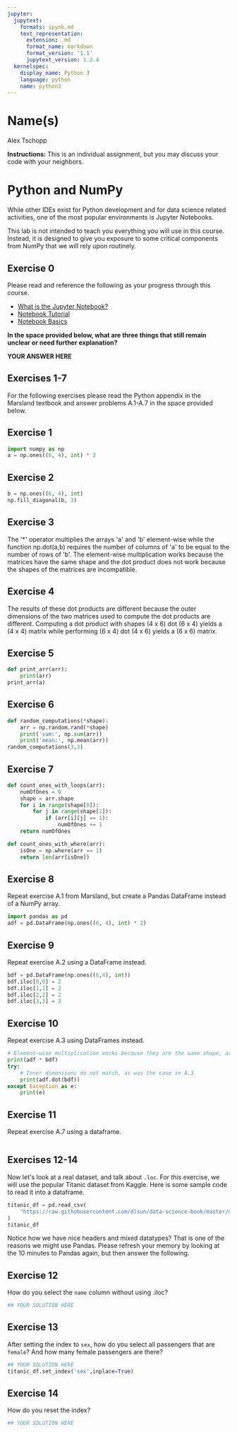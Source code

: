 ```yaml
---
jupyter:
  jupytext:
    formats: ipynb,md
    text_representation:
      extension: .md
      format_name: markdown
      format_version: '1.1'
      jupytext_version: 1.2.4
  kernelspec:
    display_name: Python 3
    language: python
    name: python3
---
```


# Name(s)
Alex Tschopp


**Instructions:** This is an individual assignment, but you may discuss your code with your neighbors.


# Python and NumPy

While other IDEs exist for Python development and for data science related activities, one of the most popular environments is Jupyter Notebooks.

This lab is not intended to teach you everything you will use in this course. Instead, it is designed to give you exposure to some critical components from NumPy that we will rely upon routinely.

## Exercise 0
Please read and reference the following as your progress through this course. 

* [What is the Jupyter Notebook?](https://nbviewer.jupyter.org/github/jupyter/notebook/blob/master/docs/source/examples/Notebook/What%20is%20the%20Jupyter%20Notebook.ipynb#)
* [Notebook Tutorial](https://www.datacamp.com/community/tutorials/tutorial-jupyter-notebook)
* [Notebook Basics](https://nbviewer.jupyter.org/github/jupyter/notebook/blob/master/docs/source/examples/Notebook/Notebook%20Basics.ipynb)

**In the space provided below, what are three things that still remain unclear or need further explanation?**


**YOUR ANSWER HERE**


## Exercises 1-7
For the following exercises please read the Python appendix in the Marsland textbook and answer problems A.1-A.7 in the space provided below.


## Exercise 1

```python
import numpy as np
a = np.ones((6, 4), int) * 2
```

## Exercise 2

```python
b = np.ones((6, 4), int) 
np.fill_diagonal(b, 3)
```

## Exercise 3


The '*' operator multiplies the arrays 'a' and 'b' element-wise while the function np.dot(a,b) requires the number of columns of 'a' to be equal to the number of rows of 'b'. The element-wise multiplication works because the matrices have the same shape and the dot product does not work because the shapes of the matrices are incompatible.


## Exercise 4


The results of these dot products are different because the outer dimensions of the two matrices used to compute the dot products are different. Computing a dot product with shapes (4 x 6) dot (6 x 4) yields a (4 x 4) matrix while performing (6 x 4) dot (4 x 6) yields a (6 x 6) matrix.


## Exercise 5

```python
def print_arr(arr):
    print(arr)
print_arr(a)
```

## Exercise 6

```python
def random_computations(*shape):
    arr = np.random.rand(*shape)
    print('sum:', np.sum(arr))
    print('mean:', np.mean(arr))
random_computations(3,3)
```

## Exercise 7

```python
def count_ones_with_loops(arr):
    numOfOnes = 0
    shape = arr.shape
    for i in range(shape[0]):
        for j in range(shape[1]):
            if (arr[i][j] == 1):
                numOfOnes += 1
    return numOfOnes

def count_ones_with_where(arr):
    isOne = np.where(arr == 1)
    return len(arr[isOne])
```

## Exercise 8
Repeat exercise A.1 from Marsland, but create a Pandas DataFrame instead of a NumPy array.

```python
import pandas as pd
adf = pd.DataFrame(np.ones((6, 4), int) * 2)
```

## Exercise 9
Repeat exercise A.2 using a DataFrame instead.

```python
bdf = pd.DataFrame(np.ones((6,4), int))
bdf.iloc[0,0] = 2
bdf.iloc[1,1] = 2
bdf.iloc[2,2] = 2
bdf.iloc[3,3] = 2
```

## Exercise 10
Repeat exercise A.3 using DataFrames instead.

```python
# Element-wise multiplication works because they are the same shape, as before
print(adf * bdf)
try:
    # Inner dimensions do not match, as was the case in A.3
    print(adf.dot(bdf))
except Exception as e:
    print(e)
```

## Exercise 11
Repeat exercise A.7 using a dataframe.

```python

```

## Exercises 12-14
Now let's look at a real dataset, and talk about ``.loc``. For this exercise, we will use the popular Titanic dataset from Kaggle. Here is some sample code to read it into a dataframe.

```python
titanic_df = pd.read_csv(
    "https://raw.githubusercontent.com/dlsun/data-science-book/master/data/titanic.csv"
)
titanic_df
```

Notice how we have nice headers and mixed datatypes? That is one of the reasons we might use Pandas. Please refresh your memory by looking at the 10 minutes to Pandas again, but then answer the following.


## Exercise 12
How do you select the ``name`` column without using .iloc?

```python
## YOUR SOLUTION HERE
```

## Exercise 13
After setting the index to ``sex``, how do you select all passengers that are ``female``? And how many female passengers are there?

```python
## YOUR SOLUTION HERE
titanic_df.set_index('sex',inplace=True)
```

## Exercise 14
How do you reset the index?

```python
## YOUR SOLUTION HERE
```

```python

```
